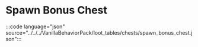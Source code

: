 # Spawn Bonus Chest

:::code language="json" source="../../../VanillaBehaviorPack/loot_tables/chests/spawn_bonus_chest.json":::